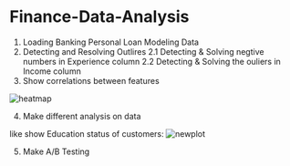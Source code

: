 # Finance-Data-Analysis
1. Loading Banking Personal Loan Modeling Data
2. Detecting and Resolving Outlires
  2.1 Detecting & Solving negtive numbers in Experience column
  2.2 Detecting & Solving the ouliers in Income column
3. Show correlations between features

![heatmap](https://user-images.githubusercontent.com/49993791/146673347-396391ec-c036-4edd-ae81-27d4b450acfb.png)

4. Make different analysis on data

like show Education status of customers:
![newplot](https://user-images.githubusercontent.com/49993791/146673441-19d19397-520d-4221-a9a6-3469d6194037.png)

5. Make A/B Testing 

